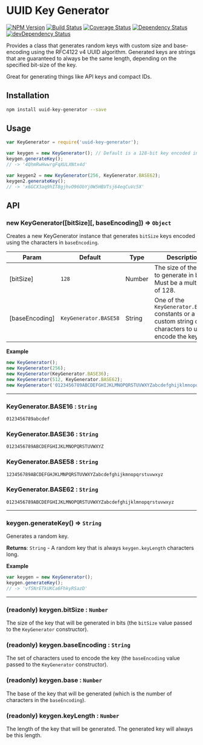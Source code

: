 # UUID Key Generator

[![NPM Version](https://img.shields.io/npm/v/uuid-key-generator.svg)](https://www.npmjs.com/package/uuid-key-generator)
[![Build Status](https://travis-ci.org/woollybogger/uuid-key-generator.svg?branch=master)](https://travis-ci.org/woollybogger/uuid-key-generator)
[![Coverage Status](https://coveralls.io/repos/woollybogger/uuid-key-generator/badge.svg?branch=master&service=github)](https://coveralls.io/github/woollybogger/uuid-key-generator?branch=master)
[![Dependency Status](https://david-dm.org/woollybogger/uuid-key-generator.svg)](https://david-dm.org/woollybogger/uuid-key-generator)
[![devDependency Status](https://david-dm.org/woollybogger/uuid-key-generator/dev-status.svg)](https://david-dm.org/woollybogger/uuid-key-generator#info=devDependencies)

Provides a class that generates random keys with custom size and base-encoding using the RFC4122 v4 UUID algorithm. Generated keys are strings that are guaranteed to always be the same length, depending on the specified bit-size of the key.

Great for generating things like API keys and compact IDs.


## Installation

```sh
npm install uuid-key-generator --save
```


## Usage

```js
var KeyGenerator = require('uuid-key-generator');

var keygen = new KeyGenerator(); // Default is a 128-bit key encoded in base58
keygen.generateKey();
// -> '4QhmRwHwwrgFqXULXNtx4d'

var keygen2 = new KeyGenerator(256, KeyGenerator.BASE62);
keygen2.generateKey();
// -> 'x6GCX3aq9hIT8gjhvO96ObYj0W5HBVTsj64eqCuVc5X'
```


## API

### new KeyGenerator([bitSize][, baseEncoding]) ⇒ `Object`
Creates a new KeyGenerator instance that generates `bitSize` keys encoded using the characters in `baseEncoding`.

| Param | Default | Type | Description |
|-------|---------|------|-------------|
| [bitSize] | `128` | Number | The size of the key to generate in bits. Must be a multiple of 128. |
| [baseEncoding] | `KeyGenerator.BASE58` | String | One of the `KeyGenerator.BASE##` constants or a custom string of characters to use to encode the key. |

**Example**
```js
new KeyGenerator();
new KeyGenerator(256);
new KeyGenerator(KeyGenerator.BASE36);
new KeyGenerator(512, KeyGenerator.BASE62);
new KeyGenerator('0123456789ABCDEFGHIJKLMNOPQRSTUVWXYZabcdefghijklmnopqrstuvwxyz+/'); // Custom encoding (base64)
```

---

### KeyGenerator.BASE16 : `String`
`0123456789abcdef`

### KeyGenerator.BASE36 : `String`
`0123456789ABCDEFGHIJKLMNOPQRSTUVWXYZ`

### KeyGenerator.BASE58 : `String`
`123456789ABCDEFGHJKLMNPQRSTUVWXYZabcdefghijkmnopqrstuvwxyz`

### KeyGenerator.BASE62 : `String`
`0123456789ABCDEFGHIJKLMNOPQRSTUVWXYZabcdefghijklmnopqrstuvwxyz`

---

### keygen.generateKey() ⇒ `String`
Generates a random key.

**Returns**: `String` - A random key that is always `keygen.keyLength` characters long.

**Example**
```js
var keygen = new KeyGenerator();
keygen.generateKey();
// -> 'vf5NrETkUKCa6FhkyRSazD'
```

---

### (readonly) keygen.bitSize : `Number`
The size of the key that will be generated in bits (the `bitSize` value passed to the `KeyGenerator` constructor).

### (readonly) keygen.baseEncoding : `String`
The set of characters used to encode the key (the `baseEncoding` value passed to the `KeyGenerator` constructor).

### (readonly) keygen.base : `Number`
The base of the key that will be generated (which is the number of characters in the `baseEncoding`).

### (readonly) keygen.keyLength : `Number`
The length of the key that will be generated. The generated key will always be this length.
